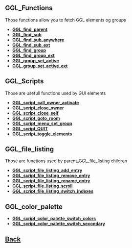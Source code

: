 ## GGL_Functions

Those functions allow you to fetch GGL elements og groups

- **[GGL_find_parent](https://github.com/Ced30/GML-GUI-Library-GGL-Documentation/blob/main/API/GGL_Functions/GGL_find_parent.md)**
- **[GGL_find_sub](https://github.com/Ced30/GML-GUI-Library-GGL-Documentation/blob/main/API/GGL_Functions/GGL_find_sub.md)**
- **[GGL_find_sub_anywhere](https://github.com/Ced30/GML-GUI-Library-GGL-Documentation/blob/main/API/GGL_Functions/GGL_find_sub_anywhere.md)**
- **[GGL_find_sub_ext](https://github.com/Ced30/GML-GUI-Library-GGL-Documentation/blob/main/API/GGL_Functions/GGL_find_sub_ext.md)**
- **[GGL_find_group](https://github.com/Ced30/GML-GUI-Library-GGL-Documentation/blob/main/API/GGL_Functions/GGL_find_group.md)**
- **[GGL_find_group_ext](https://github.com/Ced30/GML-GUI-Library-GGL-Documentation/blob/main/API/GGL_Functions/GGL_find_group_ext.md)**
- **[GGL_group_set_active](https://github.com/Ced30/GML-GUI-Library-GGL-Documentation/blob/main/API/GGL_Functions/GGL_group_set_active.md)**
- **[GGL_group_set_active_ext](https://github.com/Ced30/GML-GUI-Library-GGL-Documentation/blob/main/API/GGL_Functions/GGL_group_set_active_ext.md)**

## GGL_Scripts

Those are usefull functions used by GUI elements

- **[GGL_script_call_owner_activate](https://github.com/Ced30/GML-GUI-Library-GGL-Documentation/blob/main/API/GGL_scripts/GGL_script_call_owner_activate.md)**
- **[GGL_script_close_owner](https://github.com/Ced30/GML-GUI-Library-GGL-Documentation/blob/main/API/GGL_scripts/GGL_script_close_owner.md)**
- **[GGL_script_close_self](https://github.com/Ced30/GML-GUI-Library-GGL-Documentation/blob/main/API/GGL_scripts/GGL_script_close_self.md)**
- **[GGL_script_goto_room](https://github.com/Ced30/GML-GUI-Library-GGL-Documentation/blob/main/API/GGL_scripts/GGL_script_goto_room.md)**
- **[GGL_script_menu_set_group](https://github.com/Ced30/GML-GUI-Library-GGL-Documentation/blob/main/API/GGL_scripts/GGL_script_menu_set_group.md)**
- **[GGL_script_QUIT](https://github.com/Ced30/GML-GUI-Library-GGL-Documentation/blob/main/API/GGL_scripts/GGL_script_QUIT.md)**
- **[GGL_script_toggle_elements](https://github.com/Ced30/GML-GUI-Library-GGL-Documentation/blob/main/API/GGL_scripts/GGL_script_toggle_elements.md)**

## GGL_file_listing

Those are functions used by parent_GGL_file_listing children

- **[GGL_script_file_listing_add_entry](https://github.com/Ced30/GML-GUI-Library-GGL-Documentation/blob/main/API/GGL_scripts/File_listing/GGL_script_file_listing_add_entry.md)**
- **[GGL_script_file_listing_remove_entry](https://github.com/Ced30/GML-GUI-Library-GGL-Documentation/blob/main/API/GGL_scripts/File_listing/GGL_script_file_listing_remove_entry.md)**
- **[GGL_script_file_listing_rename_entry](https://github.com/Ced30/GML-GUI-Library-GGL-Documentation/blob/main/API/GGL_scripts/File_listing/GGL_script_file_listing_rename_entry.md)**
- **[GGL_script_file_listing_scroll](https://github.com/Ced30/GML-GUI-Library-GGL-Documentation/blob/main/API/GGL_scripts/File_listing/GGL_script_file_listing_scroll.md)**
- **[GGL_script_file_listing_switch_indexes](https://github.com/Ced30/GML-GUI-Library-GGL-Documentation/blob/main/API/GGL_scripts/File_listing/GGL_script_file_listing_switch_indexes.md)**


## GGL_color_palette

- **[GGL_script_color_palette_switch_colors](https://github.com/Ced30/GML-GUI-Library-GGL-Documentation/blob/main/API/GGL_scripts/Palette/GGL_script_color_palette_switch_colors.md)**
- **[GGL_script_color_palette_switch_secondary](https://github.com/Ced30/GML-GUI-Library-GGL-Documentation/blob/main/API/GGL_scripts/Palette/GGL_script_color_palette_switch_secondary.md)**

## [Back](https://github.com/Ced30/GML-GUI-Library-GGL-Documentation/blob/main/README.md)
